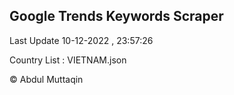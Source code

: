 

## Google Trends Keywords Scraper 
 
Last Update 10-12-2022 , 23:57:26

Country List :
VIETNAM.json



© Abdul Muttaqin 
